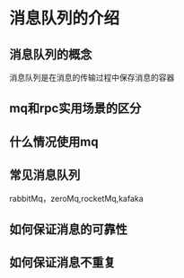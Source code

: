 # 消息队列的介绍
## 消息队列的概念
消息队列是在消息的传输过程中保存消息的容器

## mq和rpc实用场景的区分

## 什么情况使用mq


## 常见消息队列
rabbitMq，zeroMq,rocketMq,kafaka

## 如何保证消息的可靠性

## 如何保证消息不重复

